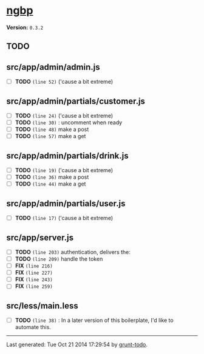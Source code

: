 # [ngbp]( https://github.com/ngbp/ngbp )

**Version:** `0.3.2`

## TODO

## src/app/admin/admin.js

-  [ ] **TODO** `(line 52)`  ('cause a bit extreme)

## src/app/admin/partials/customer.js

-  [ ] **TODO** `(line 24)`  ('cause a bit extreme)
-  [ ] **TODO** `(line 30)` : uncomment when ready
-  [ ] **TODO** `(line 48)`  make a post
-  [ ] **TODO** `(line 57)`  make a get

## src/app/admin/partials/drink.js

-  [ ] **TODO** `(line 19)`  ('cause a bit extreme)
-  [ ] **TODO** `(line 36)`  make a post
-  [ ] **TODO** `(line 44)`  make a get

## src/app/admin/partials/user.js

-  [ ] **TODO** `(line 17)`  ('cause a bit extreme)

## src/app/server.js

-  [ ] **TODO** `(line 203)`  authentication, delivers the:
-  [ ] **TODO** `(line 209)`  handle the token
-  [ ] **FIX** `(line 216)` 
-  [ ] **FIX** `(line 227)` 
-  [ ] **FIX** `(line 243)` 
-  [ ] **FIX** `(line 259)` 

## src/less/main.less

-  [ ] **TODO** `(line 38)` : In a later version of this boilerplate, I'd like to automate this.


* * *

Last generated: Tue Oct 21 2014 17:29:54 by [grunt-todo](https://github.com/leny/grunt-todo).
